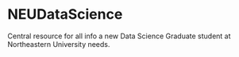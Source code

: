 # NEUDataScience
Central resource for all info a new Data Science Graduate student at Northeastern University needs.
